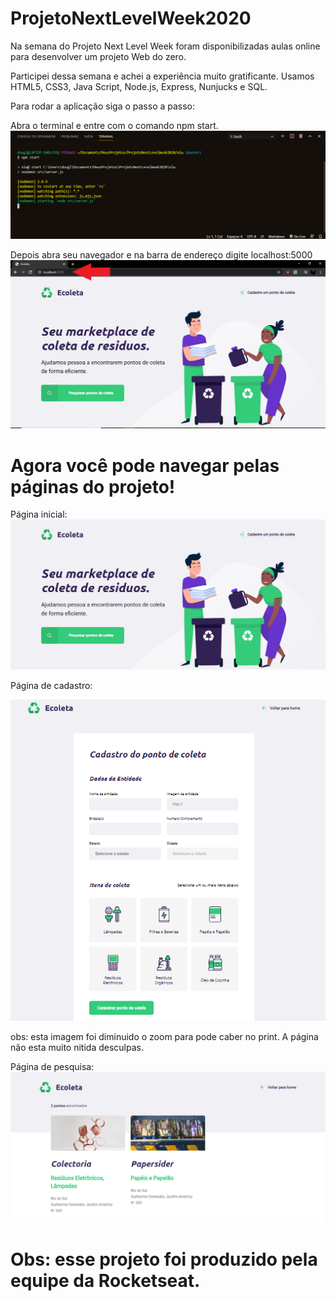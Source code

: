 # ProjetoNextLevelWeek2020

Na semana do Projeto Next Level Week foram disponibilizadas 
aulas online para desenvolver um projeto Web do zero.

Participei dessa semana e achei a experiência muito gratificante.
Usamos HTML5, CSS3, Java Script, Node.js, Express, Nunjucks e SQL.

Para rodar a aplicação siga o passo a passo:

Abra o terminal e entre com o comando npm start.
![npm start](https://github.com/AlissonFredo/ProjetoNextLevelWeek2020/blob/master/imagens/npm%20start.PNG)

Depois abra seu navegador e na barra de endereço digite localhost:5000
![localhost:5000](https://github.com/AlissonFredo/ProjetoNextLevelWeek2020/blob/master/imagens/localhost.PNG?raw=true)

# Agora você pode navegar pelas páginas do projeto!

Página inicial:
![pagina inicial](https://github.com/AlissonFredo/ProjetoNextLevelWeek2020/blob/master/imagens/paginainicial.PNG)

Página de cadastro:

![Página de cadastro](https://github.com/AlissonFredo/ProjetoNextLevelWeek2020/blob/master/imagens/paginacadastro.PNG?raw=true)

obs: esta imagem foi diminuido o zoom para pode caber no print. A página não esta muito nitida desculpas.

Página de pesquisa:
![Página de pesquisa](https://github.com/AlissonFredo/ProjetoNextLevelWeek2020/blob/master/imagens/pagina%20de%20pesquisa.PNG?raw=true)

# Obs: esse projeto foi produzido pela equipe da Rocketseat. 